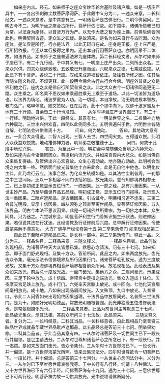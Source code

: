 <!-- { "loadSidebar": true } -->
　　如来座内众。经云。如来师子之座众宝妙华轮台基陛及诸户牖。如是一切庄严具中。一一各出佛刹微尘数菩萨摩诃萨。于此段中义分为二。一述众来意。二长科经文。一述众来意者。是中其意有三。一明诸菩萨是古佛旧行。二明今佛契同。三明古今不二。为明所坐之座合古所行。菩萨行依旧故。如下颂中。诸佛所悟我已知为常。以法身为座体。以普贤万行为严。以无作大悲之智为座上佛。前佛后佛皆同此也。明佛契同古迹。定众生之狐疑。是故须来。是名为如来自行与古同因。众为座体。是法界是所行。行亦是法界。以此无碍自在故。座身是正报。座上庄严是。行所招依报。今还从本行报得之果内。还出本自行因菩萨众也。亦明因果不二体故。如法界品。如来师子之座普遍法界为座体故。第二长科经文者。从尔时如来师子座已下。有二十九行经。于中其义有七。一明座上庄严出众。二列所出众名。三来众兴供。四其众绕佛致敬。五致敬已升座而坐。六叹来众之德。七乘威说颂。从此已下有十菩萨。各说二十行颂。叹如来成道福智依正。及往昔所修之因。任其后哲随文随义称叹。不烦更释。此一段明今佛合古行古行合今佛。明座外普贤之众是佛利他之行。座内之众是佛自行所契普贤之众。此之大众古今一切诸佛同道更无二路。众生乘之。即名乘不思议如来乘最胜乘无上乘至于道场。以此一切法皆为道场也。以法界为场地。诸波罗蜜为人功。治一切垢。本自净故。治无明成根本智故。教门弘广。略申体意。随文赞叹。任在后贤。此十个颂中向下。叹佛十波罗蜜及十地有二十行颂。自余皆二十行也准知。
　　从尔时华藏庄严世界海已下。有二十一行经。明动地兴供。于此一段经文。其意有七。一明举世界之名。二推佛神力地六种震动。三世主兴供欢喜。四明以此例同多土。五明佛遍兴于世。六明世主各随自解。七明法会兴供普周十方。
　　问曰。何为地动。
　　答曰。其地动大意有五。一此会大众得道。二智人出现。三智人去世。四世间灾变。五得道欢悦。此明大众获益欢悦故。地动推佛神力者。明师弟之敬推德于上。
　　问曰。何故于此段中地动兴供。
　　答曰。为至此中一段。明初会中常随佛众当境之内神天众。及如来座内古今诸佛同因众。菩提树内流光众。并如来宫殿内大悲众。如是当佛自众来集复得益。及贺佛出兴心欢喜故。众生心喜动故。地亦随心动故。此明初会当境之内大集一终。然后面门放光普集他土亦来此会。此是无自他中他也。以明化仪主伴。此乃龙行云应。法事合然。为化众生轨模如是。以其法性尘刹普周。一刹那之中三世同际。还以一多相容不同门该括如是。放光集众。意令知佛境界相参无二。已上是初成正觉显示五位行门。一终因果。此一部之经。总有六重因果。一从世主妙严品。乃至华藏世界品五品经。明初成正觉。显示五位行门报得。及示现入法一重因果。二毗卢遮那品。是古佛因果。引古证今。明佛相习道不虚来。三第二会普光明殿。显示十信因果。四从须弥之顶直至离世间品。显菩萨证修因果。五入法界品。明古今本法不思议因果。此是一切诸佛共所乘宗。为一切佛之本体。众生同具。只为迷之。六觉城东会。明显菩萨利生行门善知识摄生形状法。则进修因果。若但说其法在行犹迷。此经设教及行证修前后六度。总举解行证修因果。令使启蒙易解不滞其功。
大方广佛华严经论卷第十五
第二举果劝修门
如来现相品第二
　　自此已下至毗卢遮那品已来。是长科一部中。第二举果劝修门。释此一品。义分为三。一释品名目。二释品来意。三随文释义。
　　一释品名目者。此品何故名现相品。为诸菩萨神天大众皆悉已集。默思心念请法。问有三十七问。如来知念。即于面门舒光现相。及集十方众。答前所问。此品之内。如来两度放光。齿光告众令集。毫光示法令信佛境界及所行因果行门。诸来菩萨毛孔放光。通为三度放光故。又集十方众海佛境界相菩萨境界相答前众所问。故名现相品。此经表法及集众如来放光。前后总十度放光故。一面门齿光。集他方之众。二眉间毫光。示果成因。三足下轮中放光。成十信四。帝释宫中足指之端放光。集众入道成十住位。五夜摩天宫足趺上放光。成十行门。六兜率天宫膝上放光。成十回向。七他化天宫眉间毫相放光。成十地。八如来出现品眉间放光。入文殊顶。九口中放光。入普贤口。令此二人问答如来出现始终因果道理。十法界品中放眉间光。名普照三世法界门。是为十。如随好光明功德品。常放光明随根普照。此光非独缘五位进修表法也。是常依根摄化光也。
　　二释品来意者。此品为前世间主等默念三十七问。此品放光集众。示其法相。答前众所问三十七法故。此品须来。
　　三随文释义者。复分为二。一长科经意。二科其当品。一长科经意者。自此现相品乃至普贤三昧品世界成就品华藏世界品毗卢遮那品。此五品经总是答前三十七问。明举果劝修。二科其当品者。于此当品其意有四。一从尔时诸菩萨及一切世间主已下一段长行并偈颂。是世主请法分。二从尔时世尊知诸菩萨心之所念已下。有一段长行。并一偈颂。是如来放面门齿光。告众令集分。三从尔时十方世界海已下。一段长行。并一偈颂。是十方世界海蒙光所照。皆来云集现法分。四尔时世尊欲令一切菩萨已下。一段长行。并十偈颂。总是答前三十七问分。一从世主心念问法分中。义分为三。一从尔时已下至唯愿世尊哀愍我等。于中长行有八行经。纯请十八种佛法。二又十方世界海已下有六行半经。问佛菩萨海有十九问。通为三十七问。三愿佛世尊已下可两行经。明菩萨神力故一切供具放光。光中说颂请佛断疑分。
